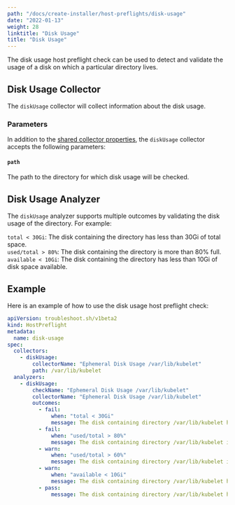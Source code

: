 ```yaml
---
path: "/docs/create-installer/host-preflights/disk-usage"
date: "2022-01-13"
weight: 28
linktitle: "Disk Usage"
title: "Disk Usage"
---
```

 
The disk usage host preflight check can be used to detect and validate the usage of a disk on which a particular directory lives.

## Disk Usage Collector

The `diskUsage` collector will collect information about the disk usage.

### Parameters

In addition to the [shared collector properties](https://troubleshoot.sh/docs/collect/collectors/#shared-properties), the `diskUsage` collector accepts the following parameters:

#### `path`

The path to the directory for which disk usage will be checked.

## Disk Usage Analyzer

The `diskUsage` analyzer supports multiple outcomes by validating the disk usage of the directory. For example:

`total < 30Gi`: The disk containing the directory has less than 30Gi of total space.<br/>
`used/total > 80%`: The disk containing the directory is more than 80% full.<br/>
`available < 10Gi`: The disk containing the directory has less than 10Gi of disk space available.

## Example

Here is an example of how to use the disk usage host preflight check:

```yaml
apiVersion: troubleshoot.sh/v1beta2
kind: HostPreflight
metadata:
  name: disk-usage
spec:
  collectors:
    - diskUsage:
        collectorName: "Ephemeral Disk Usage /var/lib/kubelet"
        path: /var/lib/kubelet
  analyzers:
    - diskUsage:
        checkName: "Ephemeral Disk Usage /var/lib/kubelet"
        collectorName: "Ephemeral Disk Usage /var/lib/kubelet"
        outcomes:
          - fail:
              when: "total < 30Gi"
              message: The disk containing directory /var/lib/kubelet has less than 30Gi of total space
          - fail:
              when: "used/total > 80%"
              message: The disk containing directory /var/lib/kubelet is more than 80% full
          - warn:
              when: "used/total > 60%"
              message: The disk containing directory /var/lib/kubelet is more than 60% full
          - warn:
              when: "available < 10Gi"
              message: The disk containing directory /var/lib/kubelet has less than 10Gi of disk space available
          - pass:
              message: The disk containing directory /var/lib/kubelet has at least 30Gi of total space, has at least 10Gi of disk space available, and is less than 60% full
```
